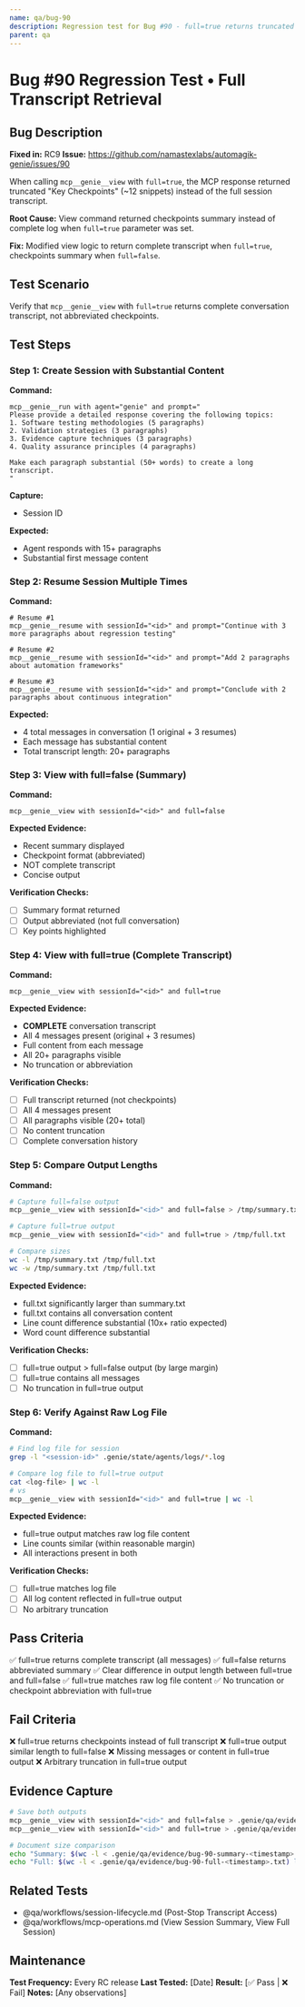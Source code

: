 ```yaml
---
name: qa/bug-90
description: Regression test for Bug #90 - full=true returns truncated checkpoints
parent: qa
---
```


# Bug #90 Regression Test • Full Transcript Retrieval

## Bug Description
**Fixed in:** RC9
**Issue:** https://github.com/namastexlabs/automagik-genie/issues/90

When calling `mcp__genie__view` with `full=true`, the MCP response returned truncated "Key Checkpoints" (~12 snippets) instead of the full session transcript.

**Root Cause:** View command returned checkpoints summary instead of complete log when `full=true` parameter was set.

**Fix:** Modified view logic to return complete transcript when `full=true`, checkpoints summary when `full=false`.

## Test Scenario
Verify that `mcp__genie__view` with `full=true` returns complete conversation transcript, not abbreviated checkpoints.

## Test Steps

### Step 1: Create Session with Substantial Content
**Command:**
```
mcp__genie__run with agent="genie" and prompt="
Please provide a detailed response covering the following topics:
1. Software testing methodologies (5 paragraphs)
2. Validation strategies (3 paragraphs)
3. Evidence capture techniques (3 paragraphs)
4. Quality assurance principles (4 paragraphs)

Make each paragraph substantial (50+ words) to create a long transcript.
"
```

**Capture:**
- Session ID

**Expected:**
- Agent responds with 15+ paragraphs
- Substantial first message content

### Step 2: Resume Session Multiple Times
**Command:**
```
# Resume #1
mcp__genie__resume with sessionId="<id>" and prompt="Continue with 3 more paragraphs about regression testing"

# Resume #2
mcp__genie__resume with sessionId="<id>" and prompt="Add 2 paragraphs about automation frameworks"

# Resume #3
mcp__genie__resume with sessionId="<id>" and prompt="Conclude with 2 paragraphs about continuous integration"
```

**Expected:**
- 4 total messages in conversation (1 original + 3 resumes)
- Each message has substantial content
- Total transcript length: 20+ paragraphs

### Step 3: View with full=false (Summary)
**Command:**
```
mcp__genie__view with sessionId="<id>" and full=false
```

**Expected Evidence:**
- Recent summary displayed
- Checkpoint format (abbreviated)
- NOT complete transcript
- Concise output

**Verification Checks:**
- [ ] Summary format returned
- [ ] Output abbreviated (not full conversation)
- [ ] Key points highlighted

### Step 4: View with full=true (Complete Transcript)
**Command:**
```
mcp__genie__view with sessionId="<id>" and full=true
```

**Expected Evidence:**
- **COMPLETE** conversation transcript
- All 4 messages present (original + 3 resumes)
- Full content from each message
- All 20+ paragraphs visible
- No truncation or abbreviation

**Verification Checks:**
- [ ] Full transcript returned (not checkpoints)
- [ ] All 4 messages present
- [ ] All paragraphs visible (20+ total)
- [ ] No content truncation
- [ ] Complete conversation history

### Step 5: Compare Output Lengths
**Command:**
```bash
# Capture full=false output
mcp__genie__view with sessionId="<id>" and full=false > /tmp/summary.txt

# Capture full=true output
mcp__genie__view with sessionId="<id>" and full=true > /tmp/full.txt

# Compare sizes
wc -l /tmp/summary.txt /tmp/full.txt
wc -w /tmp/summary.txt /tmp/full.txt
```

**Expected Evidence:**
- full.txt significantly larger than summary.txt
- full.txt contains all conversation content
- Line count difference substantial (10x+ ratio expected)
- Word count difference substantial

**Verification Checks:**
- [ ] full=true output > full=false output (by large margin)
- [ ] full=true contains all messages
- [ ] No truncation in full=true output

### Step 6: Verify Against Raw Log File
**Command:**
```bash
# Find log file for session
grep -l "<session-id>" .genie/state/agents/logs/*.log

# Compare log file to full=true output
cat <log-file> | wc -l
# vs
mcp__genie__view with sessionId="<id>" and full=true | wc -l
```

**Expected Evidence:**
- full=true output matches raw log file content
- Line counts similar (within reasonable margin)
- All interactions present in both

**Verification Checks:**
- [ ] full=true matches log file
- [ ] All log content reflected in full=true output
- [ ] No arbitrary truncation

## Pass Criteria
✅ full=true returns complete transcript (all messages)
✅ full=false returns abbreviated summary
✅ Clear difference in output length between full=true and full=false
✅ full=true matches raw log file content
✅ No truncation or checkpoint abbreviation with full=true

## Fail Criteria
❌ full=true returns checkpoints instead of full transcript
❌ full=true output similar length to full=false
❌ Missing messages or content in full=true output
❌ Arbitrary truncation in full=true output

## Evidence Capture
```bash
# Save both outputs
mcp__genie__view with sessionId="<id>" and full=false > .genie/qa/evidence/bug-90-summary-<timestamp>.txt
mcp__genie__view with sessionId="<id>" and full=true > .genie/qa/evidence/bug-90-full-<timestamp>.txt

# Document size comparison
echo "Summary: $(wc -l < .genie/qa/evidence/bug-90-summary-<timestamp>.txt) lines"
echo "Full: $(wc -l < .genie/qa/evidence/bug-90-full-<timestamp>.txt) lines"
```

## Related Tests
- @qa/workflows/session-lifecycle.md (Post-Stop Transcript Access)
- @qa/workflows/mcp-operations.md (View Session Summary, View Full Session)

## Maintenance
**Test Frequency:** Every RC release
**Last Tested:** [Date]
**Result:** [✅ Pass | ❌ Fail]
**Notes:** [Any observations]
